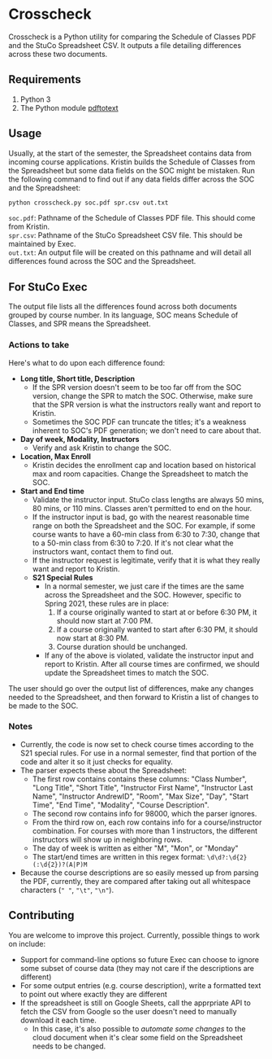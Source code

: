 # Crosscheck

Crosscheck is a Python utility for comparing the Schedule of Classes PDF and the StuCo Spreadsheet CSV. It outputs a file detailing differences across these two documents.

## Requirements

1. Python 3
2. The Python module [pdftotext](https://pypi.org/project/pdftotext/)

## Usage

Usually, at the start of the semester, the Spreadsheet contains data from incoming course applications. Kristin builds the Schedule of Classes from the Spreadsheet but some data fields on the SOC might be mistaken. Run the following command to find out if any data fields differ across the SOC and the Spreadsheet:

```bash
python crosscheck.py soc.pdf spr.csv out.txt
```
`soc.pdf`: Pathname of the Schedule of Classes PDF file. This should come from Kristin.\
`spr.csv`: Pathname of the StuCo Spreadsheet CSV file. This should be maintained by Exec.\
`out.txt`: An output file will be created on this pathname and will detail all differences found across the SOC and the Spreadsheet.

## For StuCo Exec
The output file lists all the differences found across both documents grouped by course number. In its language, SOC means Schedule of Classes, and SPR means the Spreadsheet.

### Actions to take
Here's what to do upon each difference found:

- **Long title, Short title, Description**
    - If the SPR version doesn't seem to be too far off from the SOC version, change the SPR to match the SOC. Otherwise, make sure that the SPR version is what the instructors really want and report to Kristin.
    - Sometimes the SOC PDF can truncate the titles; it's a weakness inherent to SOC's PDF generation; we don't need to care about that.
- **Day of week, Modality, Instructors**
    - Verify and ask Kristin to change the SOC.
- **Location, Max Enroll**
    - Kristin decides the enrollment cap and location based on historical max and room capacities. Change the Spreadsheet to match the SOC.
- **Start and End time**
    - Validate the instructor input. StuCo class lengths are always 50 mins, 80 mins, or 110 mins. Classes aren't permitted to end on the hour.
    - If the instructor input is bad, go with the nearest reasonable time range on both the Spreadsheet and the SOC. For example, if some course wants to have a 60-min class from 6:30 to 7:30, change that to a 50-min class from 6:30 to 7:20. If it's not clear what the instructors want, contact them to find out.
    - If the instructor request is legitimate, verify that it is what they really want and report to Kristin.
    - **S21 Special Rules**
        - In a normal semester, we just care if the times are the same across the Spreadsheet and the SOC. However, specific to Spring 2021, these rules are in place:
            1. If a course originally wanted to start at or before 6:30 PM, it should now start at 7:00 PM.
            2. If a course originally wanted to start after 6:30 PM, it should now start at 8:30 PM.
            3. Course duration should be unchanged.
        - If any of the above is violated, validate the instructor input and report to Kristin. After all course times are confirmed, we should update the Spreadsheet times to match the SOC.

The user should go over the output list of differences, make any changes needed to the Spreadsheet, and then forward to Kristin a list of changes to be made to the SOC.

### Notes
- Currently, the code is now set to check course times according to the S21 special rules. For use in a normal semester, find that portion of the code and alter it so it just checks for equality.
- The parser expects these about the Spreadsheet:
    - The first row contains contains these columns: "Class Number", "Long Title", "Short Title", "Instructor First Name", "Instructor Last Name", "Instructor AndrewID", "Room", "Max Size", "Day", "Start Time", "End Time", "Modality", "Course Description".
    - The second row contains info for 98000, which the parser ignores.
    - From the third row on, each row contains info for a course/instructor combination. For courses with more than 1 instructors, the different instructors will show up in neighboring rows.
    - The day of week is written as either "M", "Mon", or "Monday"
    - The start/end times are written in this regex format: `\d\d?:\d{2}(:\d{2})?(A|P)M`
- Because the course descriptions are so easily messed up from parsing the PDF, currently, they are compared after taking out all whitespace characters (`" "`, `"\t"`, `"\n"`).

## Contributing

You are welcome to improve this project. Currently, possible things to work on include:
- Support for command-line options so future Exec can choose to ignore some subset of course data (they may not care if the descriptions are different)
- For some output entries (e.g. course description), write a formatted text to point out where exactly they are different
- If the spreadsheet is still on Google Sheets, call the apprpriate API to fetch the CSV from Google so the user doesn't need to manually download it each time.
    - In this case, it's also possible to *automate some changes* to the cloud document when it's clear some field on the Spreadsheet needs to be changed.
